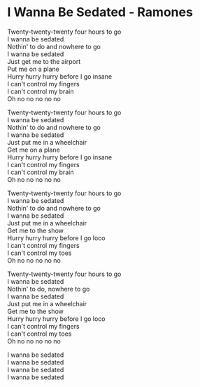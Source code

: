 # I Wanna Be Sedated - Ramones

Twenty-twenty-twenty four hours to go\
I wanna be sedated\
Nothin' to do and nowhere to go\
I wanna be sedated\
Just get me to the airport\
Put me on a plane\
Hurry hurry hurry before I go insane\
I can't control my fingers\
I can't control my brain\
Oh no no no no no

Twenty-twenty-twenty four hours to go\
I wanna be sedated\
Nothin' to do and nowhere to go\
I wanna be sedated\
Just put me in a wheelchair\
Get me on a plane\
Hurry hurry hurry before I go insane\
I can't control my fingers\
I can't control my brain\
Oh no no no no no

Twenty-twenty-twenty four hours to go\
I wanna be sedated\
Nothin' to do and nowhere to go\
I wanna be sedated\
Just put me in a wheelchair\
Get me to the show\
Hurry hurry hurry before I go loco\
I can't control my fingers\
I can't control my toes\
Oh no no no no no

Twenty-twenty-twenty four hours to go\
I wanna be sedated\
Nothin' to do, nowhere to go\
I wanna be sedated\
Just put me in a wheelchair\
Get me to the show\
Hurry hurry hurry before I go loco\
I can't control my fingers\
I can't control my toes\
Oh no no no no no

I wanna be sedated\
I wanna be sedated\
I wanna be sedated\
I wanna be sedated